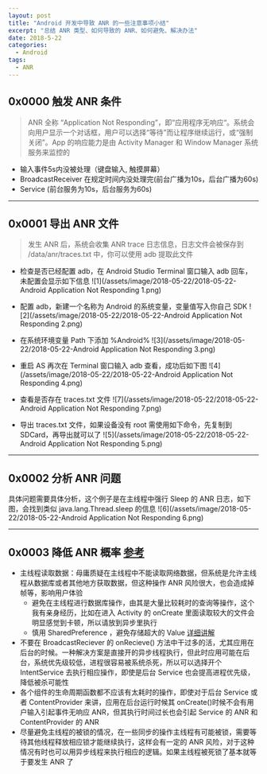 ```yaml
---
layout: post
title: "Android 开发中导致 ANR 的一些注意事项小结"
excerpt: "总结 ANR 类型、如何导致的 ANR、如何避免、解决办法"
date: 2018-5-22
categories:
  - Android
tags:
  - ANR
---
```


## 0x0000 触发 ANR 条件
> ANR 全称 “Application Not Responding”，即“应用程序无响应“。系统会向用户显示一个对话框，用户可以选择“等待”而让程序继续运行，或“强制关闭”。App 的响应能力是由 Activity Manager 和 Window Manager 系统服务来监控的

* 输入事件5s内没被处理（键盘输入, 触摸屏幕）
* BroadcastReceiver 在规定时间内没处理完(前台广播为10s，后台广播为60s)
* Service (前台服务为10s，后台服务为60s)

-------------------

## 0x0001 导出 ANR 文件
> 发生 ANR 后，系统会收集 ANR trace 日志信息，日志文件会被保存到 /data/anr/traces.txt 中，你可以使用 adb 提取此文件

* 检查是否已经配置 adb，在 Android Studio Terminal 窗口输入 adb 回车，未配置会显示如下信息
![1](/assets/image/2018-05-22/2018-05-22-Android Application Not Responding 1.png)

*  配置 adb，新建一个名称为 Android 的系统变量，变量值写入你自己 SDK
![2](/assets/image/2018-05-22/2018-05-22-Android Application Not Responding 2.png)

* 在系统环境变量 Path 下添加 %Android%
![3](/assets/image/2018-05-22/2018-05-22-Android Application Not Responding 3.png)

* 重启 AS 再次在 Terminal 窗口输入 adb 查看，成功后如下图
![4](/assets/image/2018-05-22/2018-05-22-Android Application Not Responding 4.png)

* 查看是否存在 traces.txt 文件
![7](/assets/image/2018-05-22/2018-05-22-Android Application Not Responding 7.png)

* 导出 traces.txt 文件，如果设备没有 root 需使用如下命令，先复制到 SDCard，再导出就可以了
![5](/assets/image/2018-05-22/2018-05-22-Android Application Not Responding 5.png)

-------------------

## 0x0002 分析 ANR 问题
具体问题需要具体分析，这个例子是在主线程中强行 Sleep 的 ANR 日志，如下图，会找到类似 java.lang.Thread.sleep 的信息
![6](/assets/image/2018-05-22/2018-05-22-Android Application Not Responding 6.png)

-------------------

## 0x0003 降低 ANR 概率 [参考](https://www.jianshu.com/p/fa962a5fd939)
* 主线程读取数据：母庸质疑在主线程中不能读取网络数据，但系统是允许主线程从数据库或者其他地方获取数据，但这种操作 ANR 风险很大，也会造成掉帧等，影响用户体验  
  - 避免在主线程进行数据库操作，由其是大量比较耗时的查询等操作，这个我有亲身经历，比如在进入 Activity 的 onCreate 里面读取较大的文件会明显感觉到卡顿，所以请放到异步里执行
  - 慎用 SharedPreference ，避免存储超大的 Value [详细讲解](http://weishu.me/2016/10/13/sharedpreference-advices/)
* 不要在 BroadcastReciever 的 onRecieve() 方法中干过多的活，尤其应用在后台的时候。一种解决方案是直接开的异步线程执行，但此时应用可能在后台，系统优先级较低，进程很容易被系统杀死，所以可以选择开个 IntentService 去执行相应操作，即使是后台 Service 也会提高进程优先级，降低被杀可能性
* 各个组件的生命周期函数都不应该有太耗时的操作，即使对于后台 Service 或者 ContentProvider 来讲，应用在后台运行时候其 onCreate()时候不会有用户输入引起事件无响应 ANR，但其执行时间过长也会引起 Service 的 ANR 和 ContentProvider 的 ANR
* 尽量避免主线程的被锁的情况，在一些同步的操作主线程有可能被锁，需要等待其他线程释放相应锁才能继续执行，这样会有一定的 ANR 风险，对于这种情况有时也可以用异步线程来执行相应的逻辑。如果主线程被死锁了基本就等于要发生 ANR 了